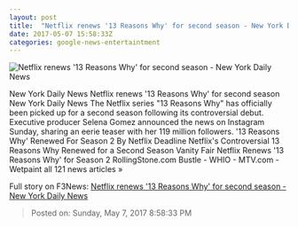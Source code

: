 ```yaml
---
layout: post
title:  "Netflix renews '13 Reasons Why' for second season - New York Daily News"
date: 2017-05-07 15:58:33Z
categories: google-news-entertaintment
---
```


![Netflix renews '13 Reasons Why' for second season - New York Daily News](http://assets.nydailynews.com/polopoly_fs/1.3144564.1494172364!/img/httpImage/image.jpg_gen/derivatives/landscape_1200/tv-13-reasons.jpg)

New York Daily News Netflix renews '13 Reasons Why' for second season New York Daily News The Netflix series "13 Reasons Why" has officially been picked up for a second season following its controversial debut. Executive producer Selena Gomez announced the news on Instagram Sunday, sharing an eerie teaser with her 119 million followers. '13 Reasons Why' Renewed For Season 2 By Netflix Deadline Netflix's Controversial 13 Reasons Why Renewed for a Second Season Vanity Fair Netflix Renews '13 Reasons Why' for Season 2 RollingStone.com Bustle - WHIO - MTV.com - Wetpaint all 121 news articles »


Full story on F3News: [Netflix renews '13 Reasons Why' for second season - New York Daily News](http://www.f3nws.com/n/U3vrgB)

> Posted on: Sunday, May 7, 2017 8:58:33 PM
